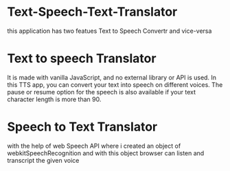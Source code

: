 # Text-Speech-Text-Translator
this application has two featues Text to Speech Convertr and vice-versa
# Text to speech Translator
It is made with vanilla JavaScript, and no external library or API is used. In this TTS app, you can convert your text into speech on different voices. The pause or resume option for the speech is also available if your text character length is more than 90.
# Speech to Text Translator
with the help of web Speech API where i created an object of webkitSpeechRecognition and with this object browser can listen and transcript the given voice
